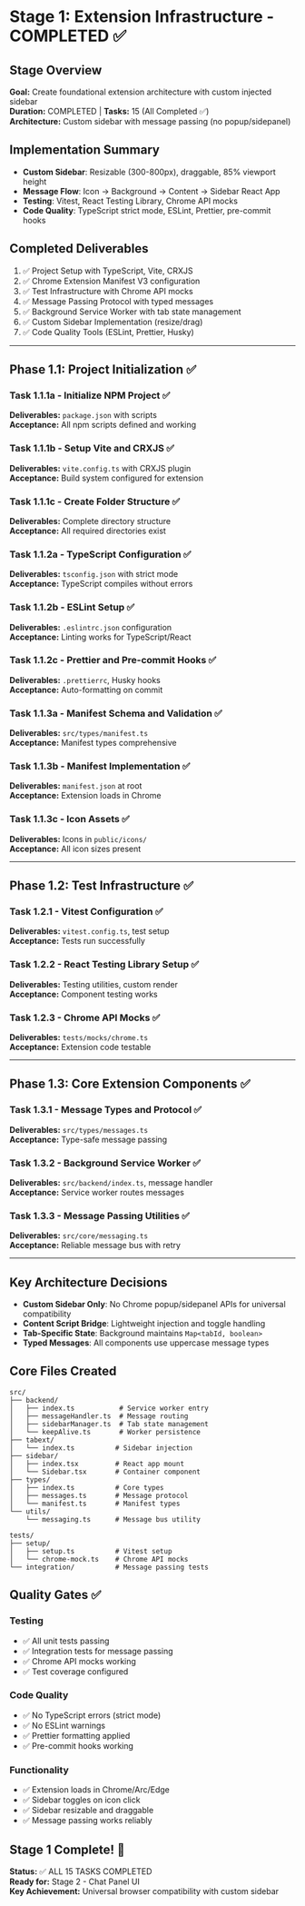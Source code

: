 # Stage 1: Extension Infrastructure - COMPLETED ✅

## Stage Overview

**Goal:** Create foundational extension architecture with custom injected sidebar  
**Duration:** COMPLETED | **Tasks:** 15 (All Completed ✅)  
**Architecture:** Custom sidebar with message passing (no popup/sidepanel)

## Implementation Summary

- **Custom Sidebar**: Resizable (300-800px), draggable, 85% viewport height
- **Message Flow**: Icon → Background → Content → Sidebar React App
- **Testing**: Vitest, React Testing Library, Chrome API mocks
- **Code Quality**: TypeScript strict mode, ESLint, Prettier, pre-commit hooks

## Completed Deliverables

1. ✅ Project Setup with TypeScript, Vite, CRXJS
2. ✅ Chrome Extension Manifest V3 configuration
3. ✅ Test Infrastructure with Chrome API mocks
4. ✅ Message Passing Protocol with typed messages
5. ✅ Background Service Worker with tab state management
6. ✅ Custom Sidebar Implementation (resize/drag)
7. ✅ Code Quality Tools (ESLint, Prettier, Husky)

---

## Phase 1.1: Project Initialization ✅

### Task 1.1.1a - Initialize NPM Project ✅

**Deliverables:** `package.json` with scripts  
**Acceptance:** All npm scripts defined and working

### Task 1.1.1b - Setup Vite and CRXJS ✅

**Deliverables:** `vite.config.ts` with CRXJS plugin  
**Acceptance:** Build system configured for extension

### Task 1.1.1c - Create Folder Structure ✅

**Deliverables:** Complete directory structure  
**Acceptance:** All required directories exist

### Task 1.1.2a - TypeScript Configuration ✅

**Deliverables:** `tsconfig.json` with strict mode  
**Acceptance:** TypeScript compiles without errors

### Task 1.1.2b - ESLint Setup ✅

**Deliverables:** `.eslintrc.json` configuration  
**Acceptance:** Linting works for TypeScript/React

### Task 1.1.2c - Prettier and Pre-commit Hooks ✅

**Deliverables:** `.prettierrc`, Husky hooks  
**Acceptance:** Auto-formatting on commit

### Task 1.1.3a - Manifest Schema and Validation ✅

**Deliverables:** `src/types/manifest.ts`  
**Acceptance:** Manifest types comprehensive

### Task 1.1.3b - Manifest Implementation ✅

**Deliverables:** `manifest.json` at root  
**Acceptance:** Extension loads in Chrome

### Task 1.1.3c - Icon Assets ✅

**Deliverables:** Icons in `public/icons/`  
**Acceptance:** All icon sizes present

---

## Phase 1.2: Test Infrastructure ✅

### Task 1.2.1 - Vitest Configuration ✅

**Deliverables:** `vitest.config.ts`, test setup  
**Acceptance:** Tests run successfully

### Task 1.2.2 - React Testing Library Setup ✅

**Deliverables:** Testing utilities, custom render  
**Acceptance:** Component testing works

### Task 1.2.3 - Chrome API Mocks ✅

**Deliverables:** `tests/mocks/chrome.ts`  
**Acceptance:** Extension code testable

---

## Phase 1.3: Core Extension Components ✅

### Task 1.3.1 - Message Types and Protocol ✅

**Deliverables:** `src/types/messages.ts`  
**Acceptance:** Type-safe message passing

### Task 1.3.2 - Background Service Worker ✅

**Deliverables:** `src/backend/index.ts`, message handler  
**Acceptance:** Service worker routes messages

### Task 1.3.3 - Message Passing Utilities ✅

**Deliverables:** `src/core/messaging.ts`  
**Acceptance:** Reliable message bus with retry

---

## Key Architecture Decisions

- **Custom Sidebar Only**: No Chrome popup/sidepanel APIs for universal compatibility
- **Content Script Bridge**: Lightweight injection and toggle handling
- **Tab-Specific State**: Background maintains `Map<tabId, boolean>`
- **Typed Messages**: All components use uppercase message types

## Core Files Created

```
src/
├── backend/
│   ├── index.ts           # Service worker entry
│   ├── messageHandler.ts  # Message routing
│   ├── sidebarManager.ts  # Tab state management
│   └── keepAlive.ts       # Worker persistence
├── tabext/
│   └── index.ts          # Sidebar injection
├── sidebar/
│   ├── index.tsx         # React app mount
│   └── Sidebar.tsx       # Container component
├── types/
│   ├── index.ts          # Core types
│   ├── messages.ts       # Message protocol
│   └── manifest.ts       # Manifest types
└── utils/
    └── messaging.ts      # Message bus utility

tests/
├── setup/
│   ├── setup.ts          # Vitest setup
│   └── chrome-mock.ts    # Chrome API mocks
└── integration/          # Message passing tests
```

## Quality Gates ✅

### Testing

- ✅ All unit tests passing
- ✅ Integration tests for message passing
- ✅ Chrome API mocks working
- ✅ Test coverage configured

### Code Quality

- ✅ No TypeScript errors (strict mode)
- ✅ No ESLint warnings
- ✅ Prettier formatting applied
- ✅ Pre-commit hooks working

### Functionality

- ✅ Extension loads in Chrome/Arc/Edge
- ✅ Sidebar toggles on icon click
- ✅ Sidebar resizable and draggable
- ✅ Message passing works reliably

## Stage 1 Complete! 🎉

**Status:** ✅ ALL 15 TASKS COMPLETED  
**Ready for:** Stage 2 - Chat Panel UI  
**Key Achievement:** Universal browser compatibility with custom sidebar
